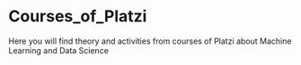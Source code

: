 # Courses_of_Platzi
Here you will find theory and activities from courses of Platzi about Machine Learning and Data Science 
